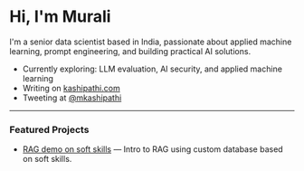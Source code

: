 # Hi, I'm Murali 

I'm a senior data scientist based in India, passionate about applied machine learning, prompt engineering, and building practical AI solutions.

-  Currently exploring: LLM evaluation, AI security, and applied machine learning
-  Writing on [kashipathi.com](https://kashipathi.com)
-  Tweeting  at [@mkashipathi](https://twitter.com/mkashipathi)


---

###  Featured Projects

- [RAG demo on soft skills](https://github.com/methusala8/rag-softskills-demo) — Intro to RAG using custom database based on soft skills. 
